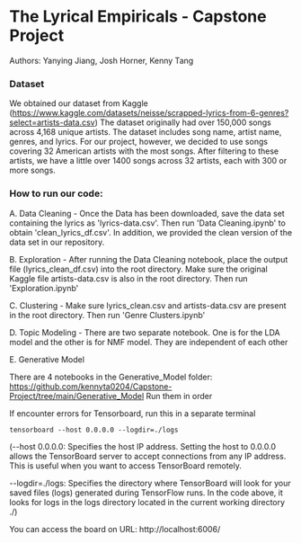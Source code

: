 # The Lyrical Empiricals - Capstone Project
Authors: Yanying Jiang, Josh Horner, Kenny Tang


### Dataset
We obtained our dataset from Kaggle (https://www.kaggle.com/datasets/neisse/scrapped-lyrics-from-6-genres?select=artists-data.csv)
The dataset originally had over 150,000 songs across 4,168 unique artists.
The dataset includes song name, artist name, genres, and lyrics.
For our project, however, we decided to use songs covering 32 American artists with the most songs. After filtering to these artists, we have a little over 1400 songs across 32 artists, each with 300 or more songs.

### How to run our code:
A. Data Cleaning - 
Once the Data has been downloaded, save the data set containing the lyrics as 'lyrics-data.csv'. Then run 'Data Cleaning.ipynb' to obtain 'clean_lyrics_df.csv'. 
In addition, we provided the clean version of the data set in our repository.

B. Exploration - 
After running the Data Cleaning notebook, place the output file (lyrics_clean_df.csv) into the root directory. Make sure the original Kaggle file artists-data.csv is also in the root directory. Then run 'Exploration.ipynb'

C. Clustering - 
Make sure lyrics_clean.csv and artists-data.csv are present in the root directory. Then run 'Genre Clusters.ipynb'

D. Topic Modeling -
There are two separate notebook. One is for the LDA model and the other is for NMF model. They are independent of each other

E. Generative Model 

There are 4 notebooks in the Generative_Model folder: https://github.com/kennyta0204/Capstone-Project/tree/main/Generative_Model
Run them in order 

If encounter errors for Tensorboard, run this in a separate terminal
```
tensorboard --host 0.0.0.0 --logdir=./logs
```


(--host 0.0.0.0: Specifies the host IP address. Setting the host to 0.0.0.0 allows the TensorBoard server to accept connections from any IP address. This is useful when you want to access TensorBoard remotely.

--logdir=./logs: Specifies the directory where TensorBoard will look for your saved files (logs) generated during TensorFlow runs. In the code above, it looks for logs in the logs directory located in the current working directory ./)

You can access the board on URL: http://localhost:6006/ 


